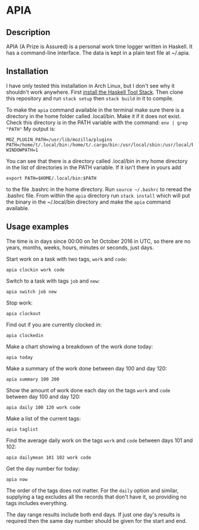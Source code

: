 # APIA
## Description
APIA (A Prize is Assured) is a personal work time logger written in Haskell.  It has a command-line interface.  The data is kept in a plain text file at ~/.apia. 

## Installation

I have only tested this installation in Arch Linux, but I don't see why it shouldn't work anywhere.  First [install the Haskell Tool Stack](https://docs.haskellstack.org/en/stable/install_and_upgrade/).  Then clone this repository and run `stack setup` then `stack build` in it to compile.  

To make the `apia` command available in the terminal make sure there is a directory in the home folder called .local/bin.  Make it if it does not exist.  Check this directory is in the PATH variable with the command:
```env | grep "PATH"```
My output is:
```
MOZ_PLUGIN_PATH=/usr/lib/mozilla/plugins
PATH=/home/t/.local/bin:/home/t/.cargo/bin:/usr/local/sbin:/usr/local/bin:/usr/bin:/usr/bin/site_perl:/usr/bin/vendor_perl:/usr/bin/core_perl
WINDOWPATH=1
```
You can see that there is a directory called .local/bin in my home directory in the list of directories in the PATH variable.  If it isn't there in yours add
```
export PATH=$HOME/.local/bin:$PATH
```
to the file .bashrc in the home directory.  Run `source ~/.bashrc` to reread the .bashrc file.   From within the `apia` directory run `stack install` which will put the binary in the ~/.local/bin directory and make the `apia` command available.

## Usage examples

The time is in days since 00:00 on 1st October 2016 in UTC, so there are no years, months, weeks, hours, minutes or seconds, just days.

Start work on a task with two tags, `work` and `code`:

```apia clockin work code```

Switch to a task with tags `job` and `new`:

```apia switch job new```

Stop work:

```apia clockout```

Find out if you are currently clocked in:

```apia clockedin```

Make a chart showing a breakdown of the work done today:

```apia today```

Make a summary of the work done between day 100 and day 120:

```apia summary 100 200```

Show the amount of work done each day on the tags `work` and `code` between day 100 and day 120:

```apia daily 100 120 work code```

Make a list of the current tags:

```apia taglist```

Find the average daily work on the tags `work` and `code` between days 101 and 102:

```apia dailymean 101 102 work code```

Get the day number for today:

```apia now```

The order of the tags does not matter.  For the `daily` option and similar, supplying a tag excludes all the records that don't have it, so providing no tags includes everything.

The day range results include both end days.  If just one day's results is required then the same day number should be given for the start and end.
